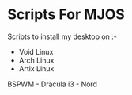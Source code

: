 # Scripts For MJOS

Scripts to install my desktop on :-

- Void Linux
- Arch Linux
- Artix Linux


BSPWM - Dracula
i3    - Nord
